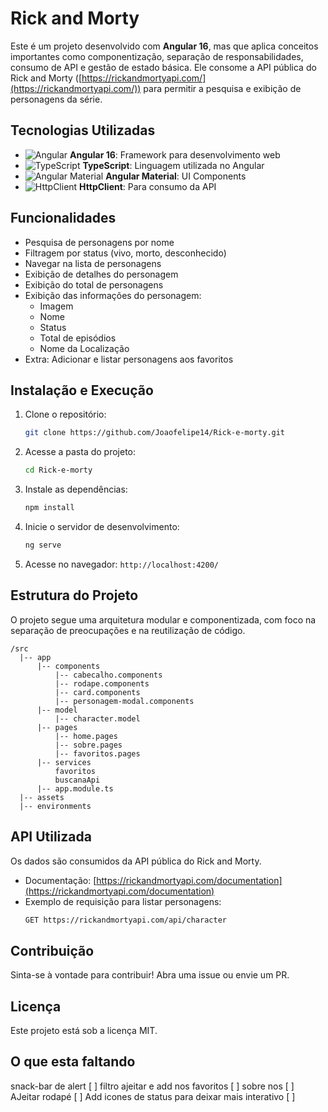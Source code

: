 # Rick and Morty

Este é um projeto desenvolvido com **Angular 16**, mas que aplica conceitos importantes como componentização, separação de responsabilidades, consumo de API e gestão de estado básica. Ele consome a API pública do Rick and Morty ([https://rickandmortyapi.com/](https://rickandmortyapi.com/)) para permitir a pesquisa e exibição de personagens da série. 

## Tecnologias Utilizadas
- ![Angular](https://img.shields.io/badge/Angular-16-red?style=for-the-badge&logo=angular) **Angular 16**: Framework para desenvolvimento web
- ![TypeScript](https://img.shields.io/badge/TypeScript-blue?style=for-the-badge&logo=typescript) **TypeScript**: Linguagem utilizada no Angular
- ![Angular Material](https://img.shields.io/badge/Angular%20Material-orange?style=for-the-badge&logo=angular) **Angular Material**: UI Components
- ![HttpClient](https://img.shields.io/badge/HttpClient-green?style=for-the-badge) **HttpClient**: Para consumo da API

## Funcionalidades
- Pesquisa de personagens por nome
- Filtragem por status (vivo, morto, desconhecido)
- Navegar na lista de personagens
- Exibição de detalhes do personagem
- Exibição do total de personagens
- Exibição das informações do personagem:
  - Imagem
  - Nome
  - Status
  - Total de episódios
  - Nome da Localização
- Extra: Adicionar e listar personagens aos favoritos

## Instalação e Execução
1. Clone o repositório:
   ```sh
   git clone https://github.com/Joaofelipe14/Rick-e-morty.git
   ```
2. Acesse a pasta do projeto:
   ```sh
   cd Rick-e-morty
   ```
3. Instale as dependências:
   ```sh
   npm install
   ```
4. Inicie o servidor de desenvolvimento:
   ```sh
   ng serve
   ```
5. Acesse no navegador: `http://localhost:4200/`

## Estrutura do Projeto
O projeto segue uma arquitetura modular e componentizada, com foco na separação de preocupações e na reutilização de código.
```
/src
  |-- app
      |-- components
          |-- cabecalho.components
          |-- rodape.components
          |-- card.components
          |-- personagem-modal.components
      |-- model
          |-- character.model
      |-- pages
          |-- home.pages
          |-- sobre.pages
          |-- favoritos.pages
      |-- services
          favoritos
          buscanaApi
      |-- app.module.ts
  |-- assets
  |-- environments
```

## API Utilizada
Os dados são consumidos da API pública do Rick and Morty.
- Documentação: [https://rickandmortyapi.com/documentation](https://rickandmortyapi.com/documentation)
- Exemplo de requisição para listar personagens:
  ```sh
  GET https://rickandmortyapi.com/api/character
  ```

## Contribuição
Sinta-se à vontade para contribuir! Abra uma issue ou envie um PR.

## Licença
Este projeto está sob a licença MIT.


## O que esta faltando
snack-bar de alert                               [ ]
filtro ajeitar e add nos favoritos               [ ]
sobre nos                                        [ ]
AJeitar rodapé                                   [ ]
Add icones de status para deixar mais interativo [ ]